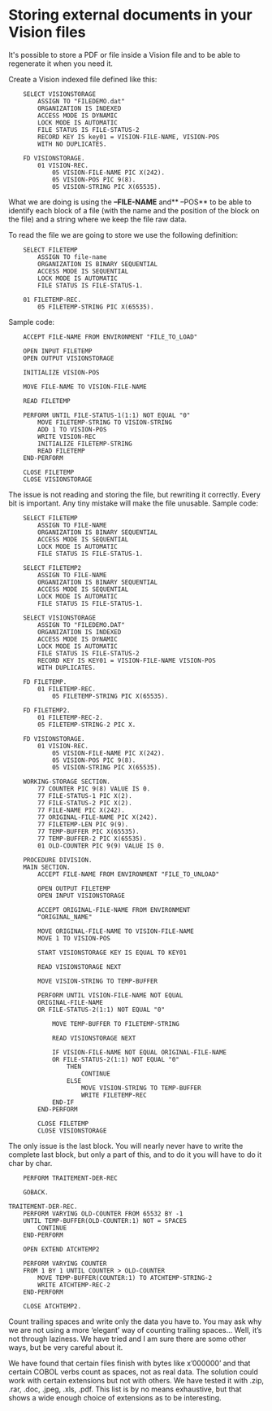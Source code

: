 # Storing external documents in your Vision files


It's possible to store a PDF or file inside a Vision file and to be able to regenerate it when you need it.


Create a Vision indexed file defined like this:
```
    SELECT VISIONSTORAGE
        ASSIGN TO "FILEDEMO.dat"
        ORGANIZATION IS INDEXED
        ACCESS MODE IS DYNAMIC
        LOCK MODE IS AUTOMATIC
        FILE STATUS IS FILE-STATUS-2
        RECORD KEY IS key01 = VISION-FILE-NAME, VISION-POS
        WITH NO DUPLICATES.

    FD VISIONSTORAGE.
        01 VISION-REC.
            05 VISION-FILE-NAME PIC X(242).
            05 VISION-POS PIC 9(8).
            05 VISION-STRING PIC X(65535).
```

What we are doing is using the **–FILE-NAME** and** –POS** to be able to identify each block of a file (with the name and the position of the block on the file) and a string where we keep the file raw data.

To read the file we are going to store we use the following definition:
```
    SELECT FILETEMP
        ASSIGN TO file-name
        ORGANIZATION IS BINARY SEQUENTIAL
        ACCESS MODE IS SEQUENTIAL
        LOCK MODE IS AUTOMATIC
        FILE STATUS IS FILE-STATUS-1.

    01 FILETEMP-REC.
        05 FILETEMP-STRING PIC X(65535).
```

Sample code:
```
    ACCEPT FILE-NAME FROM ENVIRONMENT "FILE_TO_LOAD"

    OPEN INPUT FILETEMP
    OPEN OUTPUT VISIONSTORAGE

    INITIALIZE VISION-POS

    MOVE FILE-NAME TO VISION-FILE-NAME

    READ FILETEMP
    
    PERFORM UNTIL FILE-STATUS-1(1:1) NOT EQUAL "0"
        MOVE FILETEMP-STRING TO VISION-STRING
        ADD 1 TO VISION-POS
        WRITE VISION-REC
        INITIALIZE FILETEMP-STRING
        READ FILETEMP
    END-PERFORM

    CLOSE FILETEMP
    CLOSE VISIONSTORAGE
```

The issue is not reading and storing the file, but rewriting it correctly. Every bit is important. Any tiny mistake will make the file unusable. Sample code:
```
    SELECT FILETEMP
        ASSIGN TO FILE-NAME
        ORGANIZATION IS BINARY SEQUENTIAL
        ACCESS MODE IS SEQUENTIAL
        LOCK MODE IS AUTOMATIC
        FILE STATUS IS FILE-STATUS-1.

    SELECT FILETEMP2
        ASSIGN TO FILE-NAME
        ORGANIZATION IS BINARY SEQUENTIAL
        ACCESS MODE IS SEQUENTIAL
        LOCK MODE IS AUTOMATIC
        FILE STATUS IS FILE-STATUS-1.

    SELECT VISIONSTORAGE
        ASSIGN TO "FILEDEMO.DAT"
        ORGANIZATION IS INDEXED
        ACCESS MODE IS DYNAMIC
        LOCK MODE IS AUTOMATIC
        FILE STATUS IS FILE-STATUS-2
        RECORD KEY IS KEY01 = VISION-FILE-NAME VISION-POS
        WITH DUPLICATES.

    FD FILETEMP.
        01 FILETEMP-REC.
            05 FILETEMP-STRING PIC X(65535).

    FD FILETEMP2.
        01 FILETEMP-REC-2.
        05 FILETEMP-STRING-2 PIC X.

    FD VISIONSTORAGE.
        01 VISION-REC.
            05 VISION-FILE-NAME PIC X(242).
            05 VISION-POS PIC 9(8).
            05 VISION-STRING PIC X(65535).

    WORKING-STORAGE SECTION.
        77 COUNTER PIC 9(8) VALUE IS 0.
        77 FILE-STATUS-1 PIC X(2).
        77 FILE-STATUS-2 PIC X(2).
        77 FILE-NAME PIC X(242).
        77 ORIGINAL-FILE-NAME PIC X(242).
        77 FILETEMP-LEN PIC 9(9).
        77 TEMP-BUFFER PIC X(65535).
        77 TEMP-BUFFER-2 PIC X(65535).
        01 OLD-COUNTER PIC 9(9) VALUE IS 0.

    PROCEDURE DIVISION.
    MAIN SECTION.
        ACCEPT FILE-NAME FROM ENVIRONMENT "FILE_TO_UNLOAD"

        OPEN OUTPUT FILETEMP
        OPEN INPUT VISIONSTORAGE

        ACCEPT ORIGINAL-FILE-NAME FROM ENVIRONMENT
        “ORIGINAL_NAME"

        MOVE ORIGINAL-FILE-NAME TO VISION-FILE-NAME
        MOVE 1 TO VISION-POS

        START VISIONSTORAGE KEY IS EQUAL TO KEY01

        READ VISIONSTORAGE NEXT

        MOVE VISION-STRING TO TEMP-BUFFER

        PERFORM UNTIL VISION-FILE-NAME NOT EQUAL
        ORIGINAL-FILE-NAME
        OR FILE-STATUS-2(1:1) NOT EQUAL "0"

            MOVE TEMP-BUFFER TO FILETEMP-STRING

            READ VISIONSTORAGE NEXT

            IF VISION-FILE-NAME NOT EQUAL ORIGINAL-FILE-NAME
            OR FILE-STATUS-2(1:1) NOT EQUAL "0"
                THEN
                    CONTINUE
                ELSE
                    MOVE VISION-STRING TO TEMP-BUFFER
                    WRITE FILETEMP-REC
            END-IF
        END-PERFORM

        CLOSE FILETEMP
        CLOSE VISIONSTORAGE
```

The only issue is the last block. You will nearly never have to write the complete last block, but only a part of this, and to do it you will have to do it char by char.
```
    PERFORM TRAITEMENT-DER-REC

    GOBACK.

TRAITEMENT-DER-REC.
    PERFORM VARYING OLD-COUNTER FROM 65532 BY -1
    UNTIL TEMP-BUFFER(OLD-COUNTER:1) NOT = SPACES
        CONTINUE
    END-PERFORM

    OPEN EXTEND ATCHTEMP2

    PERFORM VARYING COUNTER
    FROM 1 BY 1 UNTIL COUNTER > OLD-COUNTER
        MOVE TEMP-BUFFER(COUNTER:1) TO ATCHTEMP-STRING-2
        WRITE ATCHTEMP-REC-2
    END-PERFORM
    
    CLOSE ATCHTEMP2.
```

Count trailing spaces and write only the data you have to. You may ask why we are not using a more ‘elegant’ way of counting trailing spaces... Well, it’s not through laziness. We have tried and I am sure there are some other ways, but be very careful about it.

We have found that certain files finish with bytes like x’000000’ and that certain COBOL verbs count as spaces, not as real data. The solution could work with certain extensions but not with others. We have tested it with .zip, .rar, .doc, .jpeg, .xls, .pdf. This list is by no means exhaustive, but that shows a wide enough choice of extensions as to be interesting.